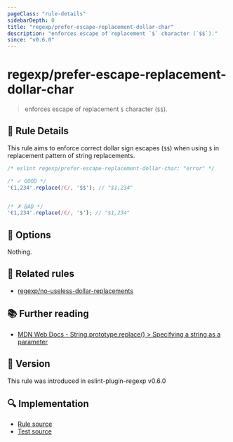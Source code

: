 ```yaml
---
pageClass: "rule-details"
sidebarDepth: 0
title: "regexp/prefer-escape-replacement-dollar-char"
description: "enforces escape of replacement `$` character (`$$`)."
since: "v0.6.0"
---
```

# regexp/prefer-escape-replacement-dollar-char

<!-- end auto-generated rule header -->

> enforces escape of replacement `$` character (`$$`).

## :book: Rule Details

This rule aims to enforce correct dollar sign escapes (`$$`) when using `$` in replacement pattern of string replacements.

<eslint-code-block>

```js
/* eslint regexp/prefer-escape-replacement-dollar-char: "error" */

/* ✓ GOOD */
'€1,234'.replace(/€/, '$$'); // "$1,234"


/* ✗ BAD */
'€1,234'.replace(/€/, '$'); // "$1,234"
```

</eslint-code-block>

## :wrench: Options

Nothing.

## :couple: Related rules

- [regexp/no-useless-dollar-replacements](./no-useless-dollar-replacements.md)

## :books: Further reading

- [MDN Web Docs - String.prototype.replace() > Specifying a string as a parameter](https://developer.mozilla.org/en-US/docs/Web/JavaScript/Reference/Global_Objects/String/replace#specifying_a_string_as_a_parameter)

## :rocket: Version

This rule was introduced in eslint-plugin-regexp v0.6.0

## :mag: Implementation

- [Rule source](https://github.com/ota-meshi/eslint-plugin-regexp/blob/master/lib/rules/prefer-escape-replacement-dollar-char.ts)
- [Test source](https://github.com/ota-meshi/eslint-plugin-regexp/blob/master/tests/lib/rules/prefer-escape-replacement-dollar-char.ts)
